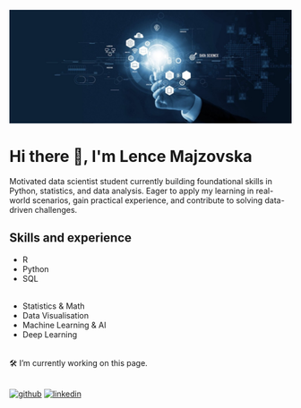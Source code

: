 ![Data Scientist student](https://github.com/lencemajzovska/lencemajzovska/blob/main/1678727160674.jpg)

# Hi there 👋, I'm Lence Majzovska
Motivated data scientist student currently building foundational skills in Python, statistics, and data analysis. 
Eager to apply my learning in real-world scenarios, gain practical experience, and contribute to solving data-driven challenges.

## Skills and experience
* R
* Python
* SQL 
  ######
* Statistics & Math
* Data Visualisation
* Machine Learning & AI
* Deep Learning
######
 
🛠️ I’m currently working on this page.

######

[<img src='https://cdn.jsdelivr.net/npm/simple-icons@3.0.1/icons/github.svg' alt='github' height='40'>](https://github.com/lencemajzovska)  [<img src='https://cdn.jsdelivr.net/npm/simple-icons@3.0.1/icons/linkedin.svg' alt='linkedin' height='40'>](https://www.linkedin.com/in/www.linkedin.com/in/lence-majzovska-9837702a7/)  






